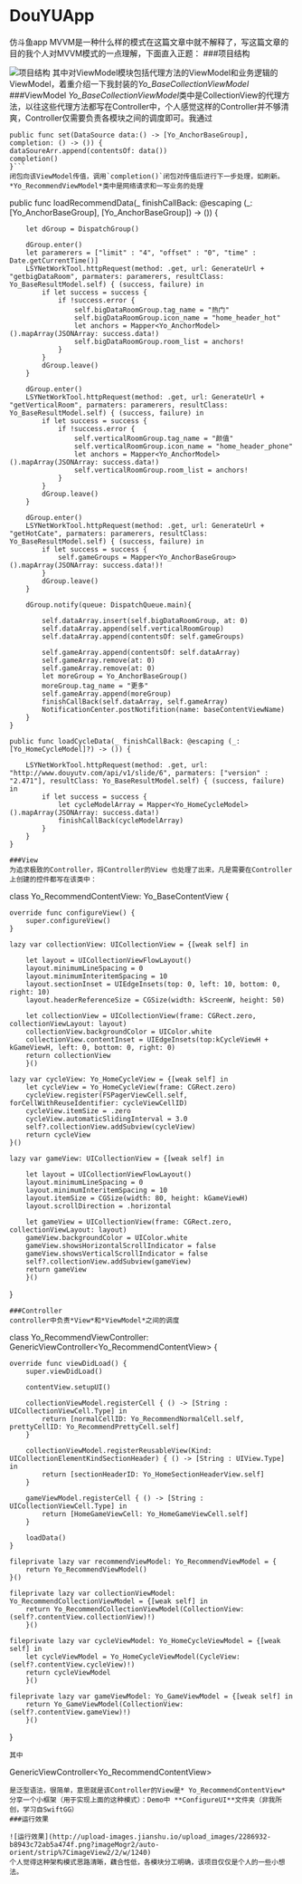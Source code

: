 # DouYUApp
仿斗鱼app
MVVM是一种什么样的模式在这篇文章中就不解释了，写这篇文章的目的我个人对MVVM模式的一点理解，下面直入正题：
###项目结构

![项目结构](http://upload-images.jianshu.io/upload_images/2286932-74f30e181ca51539.png?imageMogr2/auto-orient/strip%7CimageView2/2/w/1240)
其中对ViewModel模块包括代理方法的ViewModel和业务逻辑的ViewModel，着重介绍一下我封装的*Yo_BaseCollectionViewModel*
###ViewModel
*Yo_BaseCollectionViewModel*类中是CollectionView的代理方法，以往这些代理方法都写在Controller中，个人感觉这样的Controller并不够清爽，Controller仅需要负责各模块之间的调度即可。我通过
```
public func set(DataSource data:() -> [Yo_AnchorBaseGroup], completion: () -> ()) {
dataSoureArr.append(contentsOf: data())
completion()
}```
闭包向该ViewModel传值，调用`completion()`闭包对传值后进行下一步处理，如刷新。
*Yo_RecommendViewModel*类中是网络请求和一写业务的处理
```
public func loadRecommendData(_ finishCallBack: @escaping (_: [Yo_AnchorBaseGroup], [Yo_AnchorBaseGroup]) -> ()) {
        
        let dGroup = DispatchGroup()
        
        dGroup.enter()
        let paramerers = ["limit" : "4", "offset" : "0", "time" : Date.getCurrentTime()]
        LSYNetWorkTool.httpRequest(method: .get, url: GenerateUrl + "getbigDataRoom", parmaters: paramerers, resultClass: Yo_BaseResultModel.self) { (success, failure) in
            if let success = success {
                if !success.error {
                    self.bigDataRoomGroup.tag_name = "热门"
                    self.bigDataRoomGroup.icon_name = "home_header_hot"
                    let anchors = Mapper<Yo_AnchorModel>().mapArray(JSONArray: success.data!)
                    self.bigDataRoomGroup.room_list = anchors!
                }
            }
            dGroup.leave()
        }
        
        dGroup.enter()
        LSYNetWorkTool.httpRequest(method: .get, url: GenerateUrl + "getVerticalRoom", parmaters: paramerers, resultClass: Yo_BaseResultModel.self) { (success, failure) in
            if let success = success {
                if !success.error {
                    self.verticalRoomGroup.tag_name = "颜值"
                    self.verticalRoomGroup.icon_name = "home_header_phone"
                    let anchors = Mapper<Yo_AnchorModel>().mapArray(JSONArray: success.data!)
                    self.verticalRoomGroup.room_list = anchors!
                }
            }
            dGroup.leave()
        }
        
        dGroup.enter()
        LSYNetWorkTool.httpRequest(method: .get, url: GenerateUrl + "getHotCate", parmaters: paramerers, resultClass: Yo_BaseResultModel.self) { (success, failure) in
            if let success = success {
                self.gameGroups = Mapper<Yo_AnchorBaseGroup>().mapArray(JSONArray: success.data!)!
            }
            dGroup.leave()
        }
        
        dGroup.notify(queue: DispatchQueue.main){
            
            self.dataArray.insert(self.bigDataRoomGroup, at: 0)
            self.dataArray.append(self.verticalRoomGroup)
            self.dataArray.append(contentsOf: self.gameGroups)
            
            self.gameArray.append(contentsOf: self.dataArray)
            self.gameArray.remove(at: 0)
            self.gameArray.remove(at: 0)
            let moreGroup = Yo_AnchorBaseGroup()
            moreGroup.tag_name = "更多"
            self.gameArray.append(moreGroup)
            finishCallBack(self.dataArray, self.gameArray)
            NotificationCenter.postNotifition(name: baseContentViewName)
        }
    }
    
    public func loadCycleData(_ finishCallBack: @escaping (_: [Yo_HomeCycleModel]?) -> ()) {
    
        LSYNetWorkTool.httpRequest(method: .get, url: "http://www.douyutv.com/api/v1/slide/6", parmaters: ["version" : "2.471"], resultClass: Yo_BaseResultModel.self) { (success, failure) in
            if let success = success {
                let cycleModelArray = Mapper<Yo_HomeCycleModel>().mapArray(JSONArray: success.data!)
                finishCallBack(cycleModelArray)
            }
        }
    }
```
###View
为追求极致的Controller，将Controller的View 也处理了出来，凡是需要在Controller上创建的控件都写在该类中：
```
class Yo_RecommendContentView: Yo_BaseContentView {
    
    override func configureView() {
        super.configureView()
    }
    
    lazy var collectionView: UICollectionView = {[weak self] in
        
        let layout = UICollectionViewFlowLayout()
        layout.minimumLineSpacing = 0
        layout.minimumInteritemSpacing = 10
        layout.sectionInset = UIEdgeInsets(top: 0, left: 10, bottom: 0, right: 10)
        layout.headerReferenceSize = CGSize(width: kScreenW, height: 50)
        
        let collectionView = UICollectionView(frame: CGRect.zero, collectionViewLayout: layout)
        collectionView.backgroundColor = UIColor.white
        collectionView.contentInset = UIEdgeInsets(top:kCycleViewH + kGameViewH, left: 0, bottom: 0, right: 0)
        return collectionView
        }()
    
    lazy var cycleView: Yo_HomeCycleView = {[weak self] in
        let cycleView = Yo_HomeCycleView(frame: CGRect.zero)
        cycleView.register(FSPagerViewCell.self, forCellWithReuseIdentifier: cycleViewCellID)
        cycleView.itemSize = .zero
        cycleView.automaticSlidingInterval = 3.0
        self?.collectionView.addSubview(cycleView)
        return cycleView
    }()
    
    lazy var gameView: UICollectionView = {[weak self] in
        
        let layout = UICollectionViewFlowLayout()
        layout.minimumLineSpacing = 0
        layout.minimumInteritemSpacing = 10
        layout.itemSize = CGSize(width: 80, height: kGameViewH)
        layout.scrollDirection = .horizontal
        
        let gameView = UICollectionView(frame: CGRect.zero, collectionViewLayout: layout)
        gameView.backgroundColor = UIColor.white
        gameView.showsHorizontalScrollIndicator = false
        gameView.showsVerticalScrollIndicator = false
        self?.collectionView.addSubview(gameView)
        return gameView
        }()
   
}
```
###Controller
controller中负责*View*和*ViewModel*之间的调度
```
class Yo_RecommendViewController: GenericViewController<Yo_RecommendContentView> {
    
    override func viewDidLoad() {
        super.viewDidLoad()
        
        contentView.setupUI()
        
        collectionViewModel.registerCell { () -> [String : UICollectionViewCell.Type] in
            return [normalCellID: Yo_RecommendNormalCell.self, prettyCellID: Yo_RecommendPrettyCell.self]
        }
        
        collectionViewModel.registerReusableView(Kind: UICollectionElementKindSectionHeader) { () -> [String : UIView.Type] in
            return [sectionHeaderID: Yo_HomeSectionHeaderView.self]
        }
        
        gameViewModel.registerCell { () -> [String : UICollectionViewCell.Type] in
            return [HomeGameViewCell: Yo_HomeGameViewCell.self]
        }
        
        loadData()
    }
    
    fileprivate lazy var recommendViewModel: Yo_RecommendViewModel = {
        return Yo_RecommendViewModel()
    }()
    
    fileprivate lazy var collectionViewModel: Yo_RecommendCollectionViewModel = {[weak self] in
        return Yo_RecommendCollectionViewModel(CollectionView: (self?.contentView.collectionView)!)
        }()
    
    fileprivate lazy var cycleViewModel: Yo_HomeCycleViewModel = {[weak self] in
        let cycleViewModel = Yo_HomeCycleViewModel(CycleView: (self?.contentView.cycleView)!)
        return cycleViewModel
        }()
    
    fileprivate lazy var gameViewModel: Yo_GameViewModel = {[weak self] in
        return Yo_GameViewModel(CollectionView: (self?.contentView.gameView)!)
        }()
}
```
其中
```
GenericViewController<Yo_RecommendContentView>
```
是泛型语法，很简单，意思就是该Controller的View是* Yo_RecommendContentView*
分享一个小框架（用于实现上面的这种模式）：Demo中 **ConfigureUI**文件夹（非我所创，学习自SwiftGG）
###运行效果

![运行效果](http://upload-images.jianshu.io/upload_images/2286932-b8943c72ab5a474f.png?imageMogr2/auto-orient/strip%7CimageView2/2/w/1240)
个人觉得这种架构模式思路清晰，藕合性低，各模块分工明确，该项目仅仅是个人的一些小想法。
